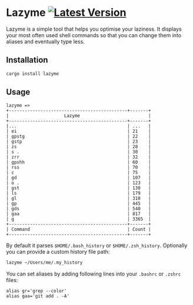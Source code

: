 # Lazyme [![Latest Version](https://img.shields.io/crates/v/lazyme.svg)](https://crates.io/crates/lazyme) 

Lazyme is a simple tool that helps you optimise your laziness. It displays your most often used shell commands so that you can change them into aliases and eventually type less.

## Installation
```bash
cargo install lazyme
```

## Usage
```
lazyme =>
+---------------------------------------------+-------+
|                     Lazyme                          |
+---------------------------------------------+-------+
|...                                          | ...   |
| ei                                          | 21    |
| gpstg                                       | 22    |
| gstp                                        | 23    |
| zs                                          | 28    |
| s .                                         | 30    |
| zrr                                         | 32    |
| gpshh                                       | 60    |
| rss                                         | 70    |
| c                                           | 75    |
| gd                                          | 107   |
| o .                                         | 123   |
| gst                                         | 130   |
| ls                                          | 179   |
| gl                                          | 310   |
| gp                                          | 445   |
| gds                                         | 540   |
| gaa                                         | 817   |
| g                                           | 3365  |
+---------------------------------------------+-------+
| Command                                     | Count |
+---------------------------------------------+-------+
```

By default it parses `$HOME/.bash_history` or `$HOME/.zsh_history`. Optionally you can provide a custom history file path:

```bash
lazyme ~/Users/me/.my_history
```

You can set aliases by adding following lines into your `.bashrc` or `.zshrc` files:

```
alias gr='grep --color'
alias gaa='git add . -A'
```
